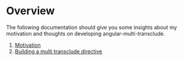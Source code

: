 # Overview

The following documentation should give you some insights about my motivation and thoughts
on developing angular-multi-transclude.


1. [Motivation](02-motivation.md)
1. [Building a multi transclude directive](03-building-a-multi-transclude-directive.md)